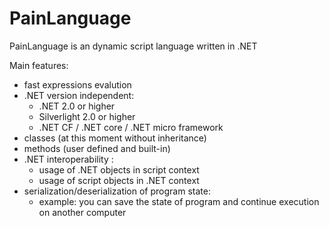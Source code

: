 # PainLanguage
PainLanguage is an dynamic script language written in .NET

Main features:
 + fast expressions evalution
 + .NET version independent:
   + .NET 2.0 or higher
   + Silverlight 2.0 or higher
   + .NET CF / .NET core / .NET micro framework
 + classes (at this moment without inheritance) 
 + methods (user defined and built-in)
 + .NET interoperability :
   + usage of .NET objects in script context
   + usage of script objects in .NET context
 + serialization/deserialization of program state:
   + example: you can save the state of program and continue execution on another computer
